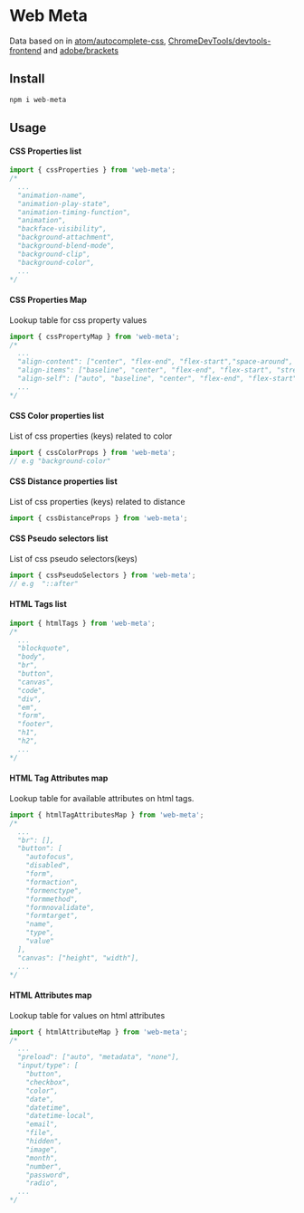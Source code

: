 # Web Meta

Data based on in [atom/autocomplete-css](https://github.com/atom/autocomplete-css), [ChromeDevTools/devtools-frontend](https://github.com/ChromeDevTools/devtools-frontend/blob/master/front_end/sdk/CSSMetadata.js) and [adobe/brackets](https://github.com/adobe/brackets/blob/master/src/extensions/default/CSSCodeHints/CSSProperties.json)

## Install

```js
npm i web-meta
```

## Usage

#### CSS Properties list

```js
import { cssProperties } from 'web-meta';
/*
  ...
  "animation-name",
  "animation-play-state",
  "animation-timing-function",
  "animation",
  "backface-visibility",
  "background-attachment",
  "background-blend-mode",
  "background-clip",
  "background-color",
  ...
*/
```

#### CSS Properties Map

Lookup table for css property values

```js
import { cssPropertyMap } from 'web-meta';
/*
  ...
  "align-content": ["center", "flex-end", "flex-start","space-around", "space-between", "stretch"],
  "align-items": ["baseline", "center", "flex-end", "flex-start", "stretch"],
  "align-self": ["auto", "baseline", "center", "flex-end", "flex-start", "stretch"],
  ...
*/
```

#### CSS Color properties list

List of css properties (keys) related to color

```js
import { cssColorProps } from 'web-meta';
// e.g "background-color"
```

#### CSS Distance properties list

List of css properties (keys) related to distance

```js
import { cssDistanceProps } from 'web-meta';
```

#### CSS Pseudo selectors list

List of css pseudo selectors(keys)

```js
import { cssPseudoSelectors } from 'web-meta';
// e.g  "::after"
```

#### HTML Tags list

```js
import { htmlTags } from 'web-meta';
/*
  ...
  "blockquote",
  "body",
  "br",
  "button",
  "canvas",
  "code",
  "div",
  "em",
  "form",
  "footer",
  "h1",
  "h2",
  ...
*/
```

#### HTML Tag Attributes map

Lookup table for available attributes on html tags.

```js
import { htmlTagAttributesMap } from 'web-meta';
/*
  ...
  "br": [],
  "button": [
    "autofocus",
    "disabled",
    "form",
    "formaction",
    "formenctype",
    "formmethod",
    "formnovalidate",
    "formtarget",
    "name",
    "type",
    "value"
  ],
  "canvas": ["height", "width"],
  ...
*/
```

#### HTML Attributes map

Lookup table for values on html attributes

```js
import { htmlAttributeMap } from 'web-meta';
/*
  ...
  "preload": ["auto", "metadata", "none"],
  "input/type": [
    "button",
    "checkbox",
    "color",
    "date",
    "datetime",
    "datetime-local",
    "email",
    "file",
    "hidden",
    "image",
    "month",
    "number",
    "password",
    "radio",
  ...
*/
```
